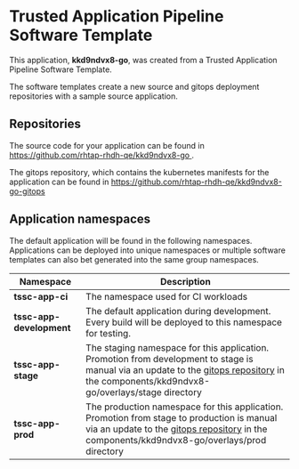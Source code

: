 # Trusted Application Pipeline Software Template

This application, **kkd9ndvx8-go**, was created from a Trusted Application Pipeline Software Template.

The software templates create a new source and gitops deployment repositories with a sample source application. 

## Repositories

The source code for your application can be found in [https://github.com/rhtap-rhdh-qe/kkd9ndvx8-go ](https://github.com/rhtap-rhdh-qe/kkd9ndvx8-go ).
 
The gitops repository, which contains the kubernetes manifests for the application can be found in 
[https://github.com/rhtap-rhdh-qe/kkd9ndvx8-go-gitops ](https://github.com/rhtap-rhdh-qe/kkd9ndvx8-go-gitops ) 

## Application namespaces 

The default application will be found in the following namespaces. Applications can be deployed into unique namespaces or multiple software templates can also bet generated into the same group namespaces.  

|  Namespace   |  Description   |  
| -------- | -------- |
| **tssc-app-ci** | The namespace used for CI workloads |
| **tssc-app-development** | The default application during development. Every build will be deployed to this namespace for testing. |
| **tssc-app-stage** | The staging namespace for this application. Promotion from development to stage is manual via an update to the [gitops repository](https://github.com/rhtap-rhdh-qe/kkd9ndvx8-go-gitops ) in the components/kkd9ndvx8-go/overlays/stage directory |
| **tssc-app-prod** | The production namespace for this application. Promotion from stage to production is manual via an update to the [gitops repository](https://github.com/rhtap-rhdh-qe/kkd9ndvx8-go-gitops ) in the components/kkd9ndvx8-go/overlays/prod directory |